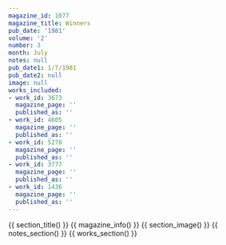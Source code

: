 ```yaml
---
magazine_id: 1077
magazine_title: Winners
pub_date: '1981'
volume: '2'
number: 3
month: July
notes: null
pub_date1: 1/7/1981
pub_date2: null
image: null
works_included:
- work_id: 3673
  magazine_page: ''
  published_as: ''
- work_id: 4605
  magazine_page: ''
  published_as: ''
- work_id: 5278
  magazine_page: ''
  published_as: ''
- work_id: 3777
  magazine_page: ''
  published_as: ''
- work_id: 1436
  magazine_page: ''
  published_as: ''
---
```


{{ section_title() }}
{{ magazine_info() }}
{{ section_image() }}
{{ notes_section() }}
{{ works_section() }}
